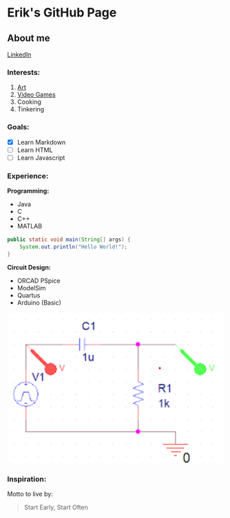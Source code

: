 # Erik's GitHub Page #

## About me
[LinkedIn](https://www.linkedin.com/in/erik-cisneros-arellano-78780b189/)

### Interests:
1. [Art](/Art.md)
2. [Video Games](/VGames.md)
3. Cooking
4. Tinkering

### Goals:
- [x] Learn Markdown
- [ ] Learn HTML
- [ ] Learn Javascript

### Experience:
**Programming:**
- Java
- C
- C++
- MATLAB

```java
public static void main(String[] args) {
    System.out.println("Hello World!");
}
```

**Circuit Design:**
- ORCAD PSpice
- ModelSim
- Quartus
- Arduino (Basic)

![Circuit Image](/site_images/Circuit.png)

### Inspiration:
Motto to live by:
> Start Early, Start Often